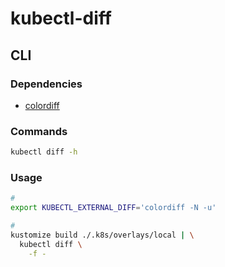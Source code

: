 # kubectl-diff

## CLI

### Dependencies

- [colordiff](/colordiff.md)

### Commands

```sh
kubectl diff -h
```

### Usage

```sh
#
export KUBECTL_EXTERNAL_DIFF='colordiff -N -u'

#
kustomize build ./.k8s/overlays/local | \
  kubectl diff \
    -f -
```
